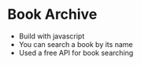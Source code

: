 # Book Archive

- Build with javascript
- You can search a book by its name
- Used a free API for book searching
